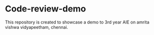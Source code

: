 # Code-review-demo
This repository is created to showcase a demo to 3rd year AIE on amrita vishwa vidyapeetham, chennai.

